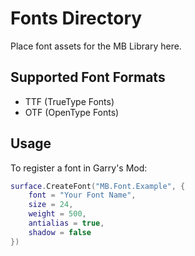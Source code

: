 # Fonts Directory

Place font assets for the MB Library here.

## Supported Font Formats
- TTF (TrueType Fonts)
- OTF (OpenType Fonts)

## Usage
To register a font in Garry's Mod:
```lua
surface.CreateFont("MB.Font.Example", {
    font = "Your Font Name",
    size = 24,
    weight = 500,
    antialias = true,
    shadow = false
})
``` 